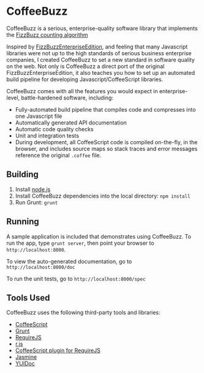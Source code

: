 # CoffeeBuzz

CoffeeBuzz is a serious, enterprise-quality software library that implements the [FizzBuzz counting algorithm](http://en.wikipedia.org/wiki/Fizz_buzz)

Inspired by [FizzBuzzEnterpriseEdition](https://github.com/EnterpriseQualityCoding/FizzBuzzEnterpriseEdition), and feeling that many Javascript libraries were not up to the high standards of serious business enterprise companies, I created CoffeeBuzz to set a new standard in software quality on the web. Not only is CoffeeBuzz a direct port of the original FizzBuzzEnterpriseEdition, it also teaches you how to set up an automated build pipeline for developing Javascript/CoffeeScript libraries.

CoffeeBuzz comes with all the features you would expect in enterprise-level, battle-hardened software, including:

* Fully-automated build pipeline that compiles code and compresses into one Javascript file
* Automatically generated API documentation
* Automatic code quality checks
* Unit and integration tests
* During development, all CoffeeScript code is compiled on-the-fly, in the browser, and includes source maps so stack traces and error messages reference the original `.coffee` file.

## Building

1. Install [node.js](http://nodejs.org/)
1. Install CoffeeBuzz dependencies into the local directory: ```npm install```
1. Run Grunt: ```grunt```

## Running

A sample application is included that demonstrates using CoffeeBuzz. To run the app, type `grunt server`, then point your browser to `http://localhost:8000`. 

To view the auto-generated documentation, go to `http://localhost:8000/doc`

To run the unit tests, go to `http://localhost:8000/spec`

## Tools Used

CoffeeBuzz uses the following third-party tools and libraries:

* [CoffeeScript](http://coffeescript.org/)
* [Grunt](http://gruntjs.com/)
* [RequireJS](http://requirejs.org/)
* [r.js](http://requirejs.org/docs/optimization.html)
* [CoffeeScript plugin for RequireJS](https://github.com/requirejs/require-cs)
* [Jasmine](http://jasmine.github.io/)
* [YUIDoc](http://yui.github.io/yuidoc/)

